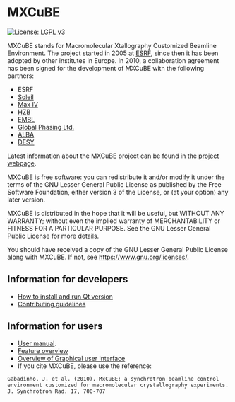 # MXCuBE

[![License: LGPL v3](https://img.shields.io/badge/License-LGPL%20v3-blue.svg)](https://www.gnu.org/licenses/lgpl-3.0)

MXCuBE stands for Macromolecular Xtallography Customized Beamline Environment.
The project started in 2005 at [ESRF](http://www.esrf.eu), since then it has
been adopted by other institutes in Europe. In 2010, a collaboration
agreement has been signed for the development of MXCuBE with the following
partners:

- ESRF
- [Soleil](http://www.synchrotron-soleil.fr/)
- [Max IV](https://www.maxiv.lu.se/)
- [HZB](http://www.helmholtz-berlin.de/)
- [EMBL](http://www.embl.org/)
- [Global Phasing Ltd.](http://www.globalphasing.com/)
- [ALBA](https://www.cells.es/en/)
- [DESY](https://www.desy.de/)

Latest information about the MXCuBE project can be found in the
[project webpage](http://mxcube.github.io/mxcube/).

MXCuBE is free software: you can redistribute it and/or modify
it under the terms of the GNU Lesser General Public License as published by
the Free Software Foundation, either version 3 of the License, or
(at your option) any later version.

MXCuBE is distributed in the hope that it will be useful,
but WITHOUT ANY WARRANTY; without even the implied warranty of
MERCHANTABILITY or FITNESS FOR A PARTICULAR PURPOSE. See the
GNU Lesser General Public License for more details.

You should have received a copy of the GNU Lesser General Public License
along with MXCuBE. If not, see <https://www.gnu.org/licenses/>.

## Information for developers

- [How to install and run Qt version](https://github.com/mxcube/mxcubeqt/tree/master/docs/how_to_run_mxcube_qt.md)
- [Contributing guidelines](https://github.com/mxcube/mxcubeqt/blob/master/CONTRIBUTING.md)

## Information for users

- [User manual](https://github.com/mxcube/mxcubeqt/blob/master/docs/manual/MXCuBE2_1_manual_march2015-v2.pdf).
- [Feature overview](https://github.com/mxcube/mxcubeqt/blob/master/docs/source/feature_overview.rst)
- [Overview of Graphical user interface](https://github.com/mxcube/mxcubeqt/blob/master/docs/source/gui_overview.rst)
- If you cite MXCuBE, please use the reference:

```
Gabadinho, J. et al. (2010). MxCuBE: a synchrotron beamline control environment customized for macromolecular crystallography experiments. J. Synchrotron Rad. 17, 700-707
```

